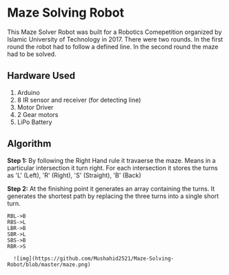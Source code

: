 # Maze Solving Robot

This Maze Solver Robot was built for a Robotics Comepetition organized by Islamic University of Technology in 2017. There were two rounds. In the first round the robot had to follow a defined line. In the second round the maze had to be solved. 

## Hardware Used
1. Arduino
2. 8 IR sensor and receiver (for detecting line)
3. Motor Driver
4. 2 Gear motors
5. LiPo Battery

## Algorithm
**Step 1:** By following the Right Hand rule it travaerse the maze. Means in a particular intersection it turn right. For each intersection it stores the turns as 'L' (Left), 'R' (Right), 'S' (Straight), 'B' (Back) 

**Step 2:** At the finishing point it generates an array containing the turns. It generates the shortest path by replacing the three turns into a single short turn. 

```RBL->B``` \
```RBS->L``` \
```LBR->B``` \
```SBR->L``` \
```SBS->B``` \
```RBR->S``` 

      ![img](https://github.com/Mushahid2521/Maze-Solving-Robot/blob/master/maze.png)
